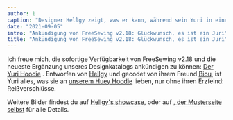 ```yaml
---
author: 1
caption: "Designer Hellgy zeigt, was er kann, während sein Yuri in einer Sommerbrise fließt"
date: "2021-09-05"
intro: "Ankündigung von FreeSewing v2.18: Glückwunsch, es ist ein Juri"
title: "Ankündigung von FreeSewing v2.18: Glückwunsch, es ist ein Juri"
---
```


Ich freue mich, die sofortige Verfügbarkeit von FreeSewing v2.18 und die neueste Ergänzung unseres Designkatalogs ankündigen zu können: [Der Yuri Hoodie](/designs/yuri/) . Entworfen von [Hellgy](https://twitter.com/hellgy) und gecodet von ihrem Freund [Biou](https://github.com/biou/), ist Yuri alles, was sie an [unserem Huey Hoodie](/designs/huey/) lieben, nur ohne ihren Erzfeind: Reißverschlüsse.

Weitere Bilder findest du auf [Hellgy's showcase](/showcase/yuri-by-its-designer), oder auf [, der Musterseite selbst](/designs/yuri/) für alle Details.

